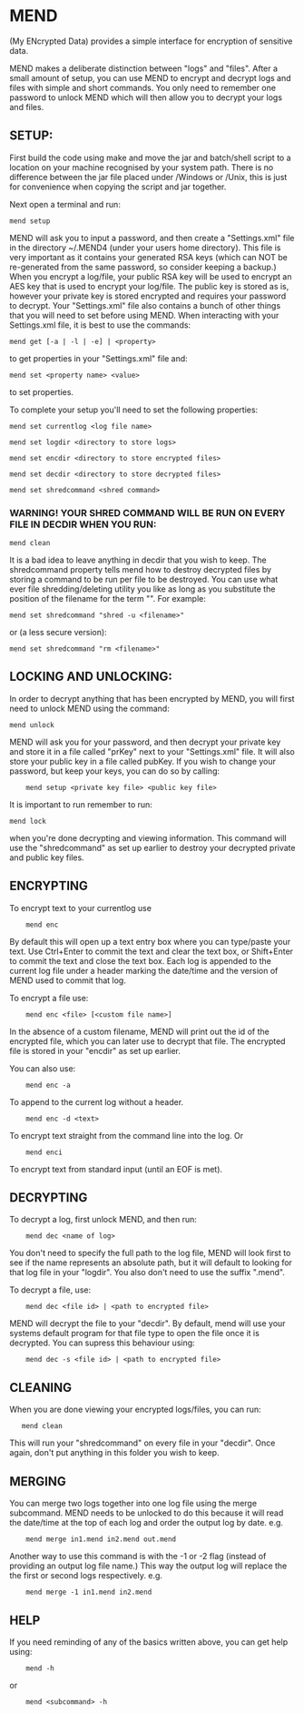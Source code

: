 # MEND 
(My ENcrypted Data) provides a simple interface for encryption of sensitive data.

MEND makes a deliberate distinction between "logs" and "files". After a small amount of setup, you can use MEND to encrypt and decrypt logs and files with simple and short commands. You only need to remember one password to unlock MEND which will then allow you to decrypt your logs and files.

## SETUP:

First build the code using make and move the jar and batch/shell script to a location on your machine recognised by your system path. There is no difference between the jar file placed under /Windows or /Unix, this is just for convenience when copying the script and jar together.

Next open a terminal and run:

	mend setup

MEND will ask you to input a password, and then create a "Settings.xml" file in the directory ~/.MEND4 (under your users home directory). This file is very important as it contains your generated RSA keys (which can NOT be re-generated from the same password, so consider keeping a backup.) When you encrypt a log/file, your public RSA key will be used to encrypt an AES key that is used to encrypt your log/file. The public key is stored as is, however your private key is stored encrypted and requires your password to decrypt. Your "Settings.xml" file also contains a bunch of other things that you will need to set before using MEND. When interacting with your Settings.xml file, it is best to use the commands:

	mend get [-a | -l | -e] | <property>

to get properties in your "Settings.xml" file and:

	mend set <property name> <value>

to set properties.

To complete your setup you'll need to set the following properties:

	mend set currentlog <log file name>
	
	mend set logdir <directory to store logs>
	
	mend set encdir <directory to store encrypted files>
	
	mend set decdir <directory to store decrypted files>
	
	mend set shredcommand <shred command>


### WARNING! YOUR SHRED COMMAND WILL BE RUN ON EVERY FILE IN DECDIR WHEN YOU RUN:
        
	mend clean

It is a bad idea to leave anything in decdir that you wish to keep. The shredcommand property tells mend how to destroy decrypted files by storing a command to be run per file to be destroyed. You can use what ever file shredding/deleting utility you like as long as you substitute the position of the filename for the term "<filename>". For example:

	mend set shredcommand "shred -u <filename>"
	
or (a less secure version):

	mend set shredcommand "rm <filename>"
	

## LOCKING AND UNLOCKING:

In order to decrypt anything that has been encrypted by MEND, you will first need to unlock MEND using the command:

	mend unlock

MEND will ask you for your password, and then decrypt your private key and store it in a file called "prKey" next to your "Settings.xml" file. It will also store your public key in a file called pubKey. If you wish to change your password, but keep your keys, you can do so by calling:

        mend setup <private key file> <public key file>

It is important to run remember to run:

	mend lock	

when you're done decrypting and viewing information. This command will use the "shredcommand" as set up earlier to destroy your decrypted private and public key files.


## ENCRYPTING

To encrypt text to your currentlog use

        mend enc
	
By default this will open up a text entry box where you can type/paste your text. Use Ctrl+Enter to commit the text and clear the text box, or Shift+Enter to commit the text and close the text box. Each log is appended to the current log file under a header marking the date/time and the version of MEND used to commit that log.

To encrypt a file use:

        mend enc <file> [<custom file name>]

In the absence of a custom filename, MEND will print out the id of the encrypted file, which you can later use to decrypt that file. The encrypted file is stored in your "encdir" as set up earlier.

You can also use:

        mend enc -a

To append to the current log without a header.

        mend enc -d <text>

To encrypt text straight from the command line into the log. Or

        mend enci

To encrypt text from standard input (until an EOF is met).


## DECRYPTING

To decrypt a log, first unlock MEND, and then run:

        mend dec <name of log>
	
You don't need to specify the full path to the log file, MEND will look first to see if the name represents an absolute path, but it will default to looking for that log file in your "logdir". You also don't need to use the suffix ".mend".

To decrypt a file, use:

        mend dec <file id> | <path to encrypted file>
	
MEND will decrypt the file to your "decdir". By default, mend will use your systems default program for that file type to open the file once it is decrypted. You can supress this behaviour using:

        mend dec -s <file id> | <path to encrypted file>
	

## CLEANING

When you are done viewing your encrypted logs/files, you can run:

       mend clean
       
This will run your "shredcommand" on every file in your "decdir". Once again, don't put anything in this folder you wish to keep. 


## MERGING

You can merge two logs together into one log file using the merge subcommand. MEND needs to be unlocked to do this because it will read the date/time at the top of each log and order the output log by date. e.g.

        mend merge in1.mend in2.mend out.mend

Another way to use this command is with the -1 or -2 flag (instead of providing an output log file name.) This way the output log will replace the the first or second logs respectively. e.g.

        mend merge -1 in1.mend in2.mend


## HELP

If you need reminding of any of the basics written above, you can get help using:

        mend -h

or

        mend <subcommand> -h
